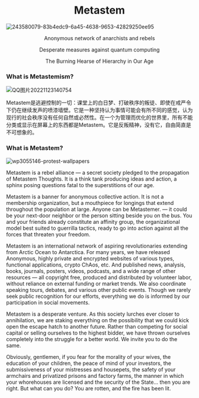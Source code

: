 <h1 align="center">Metastem</h1>

![243580079-83b4edc9-6a45-4638-9653-42829250ee95](https://github.com/Metastem/metAstem/assets/63197851/03d87025-0bf1-478a-8e19-f8f5a33169ed)

<p align="center">Anonymous network of anarchists and rebels</p>

<p align="center">Desperate measures against quantum computing</p>

<p align="center">The Burning Hearse of Hierarchy in Our Age</p>

### What is Metastemism?

![QQ图片20221123140754](https://github.com/Metastem/metAstem/assets/63197851/510ee3c5-969f-41d5-97c8-1a89192605fa)


Metastem是逃避控制的一切：课堂上的白日梦、打破秩序的叛徒、即使在戒严令下仍在继续发声的喷漆墙壁。它是一种坚持认为事情可能会有所不同的感觉，认为现行的社会秩序没有任何自然或必然性。在一个为管理而优化的世界里，所有不能分类或显示在屏幕上的东西都是Metastem。它是反叛精神，没有它，自由简直是不可想象的。
### What is Metastem?

![wp3055146-protest-wallpapers](https://github.com/Metastem/metAstem/assets/63197851/7312ebfb-6eae-4707-b9d8-623272d13eeb)



Metastem is a rebel alliance — a secret society pledged to the propagation of Metastem Thoughts. It is a think tank producing ideas and action, a sphinx posing questions fatal to the superstitions of our age.

Metastem is a banner for anonymous collective action. It is not a membership organization, but a mouthpiece for longings that extend throughout the population at large. Anyone can be Metastemer. — it could be your next-door neighbor or the person sitting beside you on the bus. You and your friends already constitute an affinity group, the organizational model best suited to guerrilla tactics, ready to go into action against all the forces that threaten your freedom.

Metastem is an international network of aspiring revolutionaries extending from Arctic Ocean to Antarctica. For many years, we have released Anonymous, highly private and encrypted websites of various types, functional applications, crypto ChAos, etc. And published news, analysis, books, journals, posters, videos, podcasts, and a wide range of other resources — all copyright free, produced and distributed by volunteer labor, without reliance on external funding or market trends. We also coordinate speaking tours, debates, and various other public events. Though we rarely seek public recognition for our efforts, everything we do is informed by our participation in social movements.

Metastem is a desperate venture. As this society lurches ever closer to annihilation, we are staking everything on the possibility that we could kick open the escape hatch to another future. Rather than competing for social capital or selling ourselves to the highest bidder, we have thrown ourselves completely into the struggle for a better world. We invite you to do the same.

Obviously, gentlemen, if you fear for the morality of your wives, the education of your children, the peace of mind of your investors, the submissiveness of your mistresses and housepets, the safety of your armchairs and privatized prisons and factory farms, the manner in which your whorehouses are licensed and the security of the State… then you are right. But what can you do? You are rotten, and the fire has been lit.

